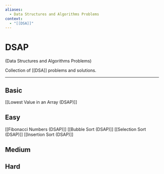 ```yaml
---
aliases:
  - Data Structures and Algorithms Problems
context:
  - "[[DSA]]"
---
```


# DSAP

(Data Structures and Algorithms Problems)

Collection of [[DSA]] problems and solutions.

---

## Basic

[[Lowest Value in an Array (DSAP)]]

## Easy

[[Fibonacci Numbers (DSAP)]]
[[Bubble Sort (DSAP)]]
[[Selection Sort (DSAP)]]
[[Insertion Sort (DSAP)]]

## Medium

## Hard
